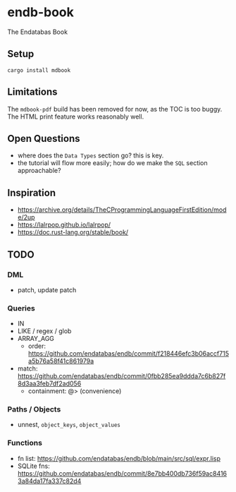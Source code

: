 # endb-book

The Endatabas Book

## Setup

```
cargo install mdbook
```

## Limitations

The `mdbook-pdf` build has been removed for now, as the TOC is too buggy.
The HTML print feature works reasonably well.

## Open Questions

* where does the `Data Types` section go? this is key.
* the tutorial will flow more easily; how do we make the `SQL` section approachable?

## Inspiration

* https://archive.org/details/TheCProgrammingLanguageFirstEdition/mode/2up
* https://lalrpop.github.io/lalrpop/
* https://doc.rust-lang.org/stable/book/


## TODO

### DML

* patch, update patch

### Queries

* IN
* LIKE / regex / glob
* ARRAY_AGG
    * order: https://github.com/endatabas/endb/commit/f218446efc3b06accf715a5b76a58f41c861979a
* match: https://github.com/endatabas/endb/commit/0fbb285ea9ddda7c6b827f8d3aa3feb7df2ad056
    * containment: @> (convenience)

### Paths / Objects

* unnest, `object_keys`, `object_values`

### Functions

* fn list: https://github.com/endatabas/endb/blob/main/src/sql/expr.lisp
* SQLite fns: https://github.com/endatabas/endb/commit/8e7bb400db736f59ac84163a84da17fa337c82d4
